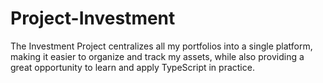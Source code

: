 # Project-Investment
The Investment Project centralizes all my portfolios into a single platform, making it easier to organize and track my assets, while also providing a great opportunity to learn and apply TypeScript in practice.
